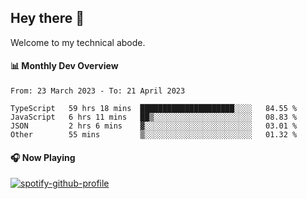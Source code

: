 ## Hey there 👋

Welcome to my technical abode.

#### 📊 Monthly Dev Overview
<!--START_SECTION:waka-->

```text
From: 23 March 2023 - To: 21 April 2023

TypeScript   59 hrs 18 mins  █████████████████████░░░░   84.55 %
JavaScript   6 hrs 11 mins   ██▒░░░░░░░░░░░░░░░░░░░░░░   08.83 %
JSON         2 hrs 6 mins    ▓░░░░░░░░░░░░░░░░░░░░░░░░   03.01 %
Other        55 mins         ▒░░░░░░░░░░░░░░░░░░░░░░░░   01.32 %
```

<!--END_SECTION:waka-->

#### 🎧 Now Playing

[![spotify-github-profile](https://spotify-github-profile.vercel.app/api/view?uid=james2mid&cover_image=true&theme=natemoo-re)](https://open.spotify.com/user/james2mid?si=2b3baf2b09cb499e)
